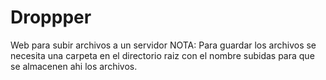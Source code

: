# Droppper
Web para subir archivos a un servidor
NOTA: Para guardar los archivos se necesita una carpeta en el directorio raiz con el nombre subidas para que se almacenen ahi los archivos.
